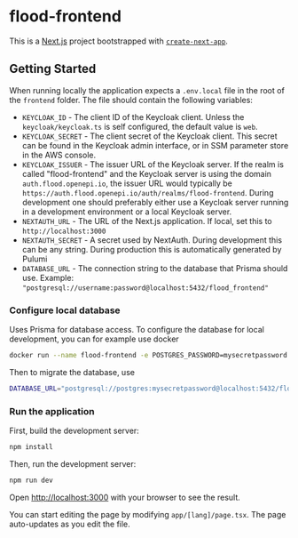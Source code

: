 # flood-frontend

This is a [Next.js](https://nextjs.org/) project bootstrapped with [`create-next-app`](https://github.com/vercel/next.js/tree/canary/packages/create-next-app).

## Getting Started

When running locally the application expects a `.env.local` file in the root of the `frontend` folder. The file should contain the following variables:

- `KEYCLOAK_ID` - The client ID of the Keycloak client. Unless the `keycloak/keycloak.ts` is self configured, the default value is `web`.
- `KEYCLOAK_SECRET` - The client secret of the Keycloak client. This secret can be found in the Keycloak admin interface, or in SSM parameter store in the AWS console.
- `KEYCLOAK_ISSUER` - The issuer URL of the Keycloak server. If the realm is called "flood-frontend" and the Keycloak server is using the domain `auth.flood.openepi.io`, the issuer URL would typically be `https://auth.flood.openepi.io/auth/realms/flood-frontend`. During development one should preferably either use a Keycloak server running in a development environment or a local Keycloak server.
- `NEXTAUTH_URL` - The URL of the Next.js application. If local, set this to `http://localhost:3000`
- `NEXTAUTH_SECRET` - A secret used by NextAuth. During development this can be any string. During production this is automatically generated by Pulumi
- `DATABASE_URL` - The connection string to the database that Prisma should use. Example: `"postgresql://username:password@localhost:5432/flood_frontend"`

### Configure local database

Uses Prisma for database access.
To configure the database for local development, you can for example use docker

```bash
docker run --name flood-frontend -e POSTGRES_PASSWORD=mysecretpassword -p 5432:5432 -d postgres
```

Then to migrate the database, use

```bash
DATABASE_URL="postgresql://postgres:mysecretpassword@localhost:5432/flood_frontend" npx prisma migrate deploy
```

### Run the application

First, build the development server:

```bash
npm install
```

Then, run the development server:

```bash
npm run dev
```

Open [http://localhost:3000](http://localhost:3000) with your browser to see the result.

You can start editing the page by modifying `app/[lang]/page.tsx`. The page auto-updates as you edit the file.
